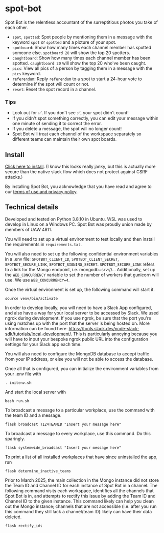 # spot-bot

Spot Bot is the relentless accountant of the surreptitious photos you take of each other. 

- `spot`, `spotted`: Spot people by mentioning them in a message with the keyword `spot` or `spotted` and a picture of your spot. 
- `spotboard`: Show how many times each channel member has spotted someone else. `spotboard 20` will show the top 20 spotters. 
- `caughtboard`: Show how many times each channel member has been spotted. `caughtboard 20` will show the top 20 who've been caught.
- `pics`: View all pics of a person by tagging them in a message with the `pics` keyword. 
- `referendum`: Reply `referendum` to a spot to start a 24-hour vote to determine if the spot will count or not. 
- `reset`: Reset the spot record in a channel. 

### Tips
- Look out for :white_check_mark:. If you don't see :white_check_mark:, your spot didn't count!
- If you didn't spot something correctly, you can edit your message within one minute of sending it to correct the error. 
- If you delete a message, the spot will no longer count! 
- Spot Bot will treat each channel of the workspace separately so different teams can maintain their own spot boards. 

## Install
[Click here to install](https://spotbot.csmentors.org/spotbot/install/). (I know this looks really janky, but this is actually more secure than the native slack flow which does not protect against CSRF attacks.)

By installing Spot Bot, you acknowledge that you have read and agree to our [terms of use and privacy policy](https://gabeclasson.com/projects/spot-bot/terms-privacy/). 

## Technical details
Developed and tested on Python 3.8.10 in Ubuntu. WSL was used to develop in Linux on a Windows PC. Spot Bot was proudly union made by members of UAW 4811. 

You will need to set up a virtual environment to test locally and then install the requirements in `requirements.txt`. 

You will also need to set up the following confidential environment variables in a .env file: `SPOTBOT_CLIENT_ID`, `SPOTBOT_CLIENT_SECRET`, `SPOTBOT_SECURE_LINK`, `SPOTBOT_SIGNING_SECRET`. `SPOTBOT_SECURE_LINK` refers to a link for the Mongo endpoint, i.e. mongodb+srv://... Additionally, set up the `WEB_CONCURRENCY` variable to set the number of workers that gunicorn will use. We use `WEB_CONCURRENCY=4`.

Once the virtual environment is set up, the following command will start it. 

    source venv/bin/activate

In order to develop locally, you will need to have a Slack App configured, and also have a way for your local server to be accessed by Slack. We used ngrok during development. If you use ngrok, be sure that the port you're using matches up with the port that the server is being hosted on. More information can be found here: https://tools.slack.dev/node-slack-sdk/tutorials/local-development/. This is particularly annoying because you will have to input your bespoke ngrok public URL into the configuration settings for your Slack app each time. 

You will also need to configure the MongoDB database to accept traffic from your IP address, or else you will not be able to access the database.

Once all that is configured, you can initialize the environment variables from your .env file with 

    . initenv.sh

And start the local server with 

    bash run.sh

To broadcast a message to a particular workplace, use the command with the team ID and a message. 

    flask broadcast T124TEAMID "Insert your message here"

To broadcast a message to every workplace, use this command. Do this sparingly.

    flask systemwide_broadcast "Insert your message here"

To print a list of all installed workplaces that have since uninstalled the app, run

    flask determine_inactive_teams

Prior to March 2025, the main collection in the Mongo instance did not store the Team ID and Channel ID for each instance of Spot Bot in a channel. The following command visits each workspace, identifies all the channels that Spot Bot is in, and attempts to rectify this issue by adding the Team ID and Channel ID to the given instance. This command likely can help you clean out the Mongo instance; channels that are not accessible (i.e. after you run this command they still lack a channel/team ID) likely can have their data deleted.

    flask rectify_ids